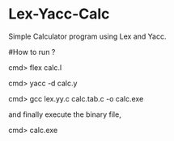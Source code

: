 # Lex-Yacc-Calc
Simple Calculator program using Lex and Yacc.

#How to run ?

cmd> flex calc.l

cmd> yacc -d calc.y

cmd> gcc lex.yy.c calc.tab.c -o calc.exe

and finally execute the binary file,

cmd> calc.exe



